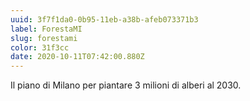 ```yaml
---
uuid: 3f7f1da0-0b95-11eb-a38b-afeb073371b3
label: ForestaMI
slug: forestami
color: 31f3cc
date: 2020-10-11T07:42:00.880Z
---
```

Il piano di Milano per piantare 3 milioni di alberi al 2030.